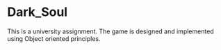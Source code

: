 # Dark_Soul
This is a university assignment. The game is designed and implemented using Object oriented principles.
